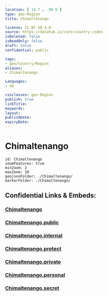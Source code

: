 ```yaml
---
location: [ 14.7 , -90.9 ] 
type: geo-Region
title: Chimaltenango

license: CC BY-SA 4.0
source: https://datahub.io/core/country-codes
isDeleted: false
isReadOnly: false
draft: false
confidential: public

tags:
- geo/Country/Region
aliases:
- Chimaltenango

Languages:
- de

cssclasses: geo-Region
publish: true
linkTitle: 
keywords: 
layout: 
publishDate: 
expiryDate: 
---
```


# Chimaltenango

```leaflet
id: Chimaltenango
zoomFeatures: true 
minZoom: 2 
maxZoom: 18
geojsonFolder: ./Chimaltenango/
markerFolder: ./Chimaltenango/
```


## Confidential Links & Embeds: 

### [Chimaltenango](/_Standards/Earth/Continent/America~Central/Guatemala/Departments~Guatemala/Chimaltenango.md) 

### [Chimaltenango.public](/_public/Earth/Continent/America~Central/Guatemala/Departments~Guatemala/Chimaltenango.public.md) 

### [Chimaltenango.internal](/_internal/Earth/Continent/America~Central/Guatemala/Departments~Guatemala/Chimaltenango.internal.md) 

### [Chimaltenango.protect](/_protect/Earth/Continent/America~Central/Guatemala/Departments~Guatemala/Chimaltenango.protect.md) 

### [Chimaltenango.private](/_private/Earth/Continent/America~Central/Guatemala/Departments~Guatemala/Chimaltenango.private.md) 

### [Chimaltenango.personal](/_personal/Earth/Continent/America~Central/Guatemala/Departments~Guatemala/Chimaltenango.personal.md) 

### [Chimaltenango.secret](/_secret/Earth/Continent/America~Central/Guatemala/Departments~Guatemala/Chimaltenango.secret.md)


